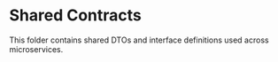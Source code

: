 # Shared Contracts

This folder contains shared DTOs and interface definitions used across microservices.
